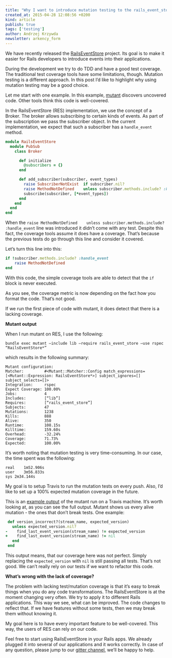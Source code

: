 ```yaml
---
title: "Why I want to introduce mutation testing to the rails_event_store gem"
created_at: 2015-04-28 12:08:56 +0200
kind: article
publish: true
tags: ['testing']
author: Andrzej Krzywda
newsletter: arkency_form
---
```


We have recently released the [RailsEventStore](https://github.com/arkency/rails_event_store) project. Its goal is to make it easier for Rails developers to introduce events into their applications.

During the development we try to do TDD and have a good test coverage. The traditional test coverage tools have some limitations, though. Mutation testing is a different approach. In this post I’d like to highlight why using mutation testing may be a good choice.

<!-- more -->

Let me start with one example. In this example, [mutant](https://github.com/mbj/mutant) discovers  uncovered code. Other tools think this code is well-covered.

In the RailsEventStore (RES) implementation, we use the concept of a Broker. The broker allows subscribing to certain kinds of events. As part of the subscription we pass the subscriber object. In the current implementation, we expect that such a subscriber has a `handle_event` method.

```ruby
module RailsEventStore
  module PubSub
    class Broker

      def initialize
        @subscribers = {}
      end

      def add_subscriber(subscriber, event_types)
        raise SubscriberNotExist  if subscriber.nil?
        raise MethodNotDefined    unless subscriber.methods.include? :handle_event
        subscribe(subscriber, [*event_types])
      end
    end
  end
end
```

When the `raise MethodNotDefined    unless subscriber.methods.include? :handle_event` line was introduced it didn’t come with any test. Despite this fact, the coverage tools assume it does have a coverage. That’s because the previous tests do go through this line and consider it covered.

Let’s turn this line into this:

```ruby
if !subscriber.methods.include? :handle_event
	raise MethodNotDefined
end
```

With this code, the simple coverage tools are able to detect that the `if` block is never executed.

As you see, the coverage metric is now depending on the fact how you format the code. That’s not good.

If we run the first piece of code with mutant, it does detect that there is a lacking coverage.

**Mutant output**

When I run mutant on RES, I use the following:

```
bundle exec mutant —include lib —require rails_event_store —use rspec “RailsEventStore*”
```

which results in the following summary:

```
Mutant configuration:
Matcher:         #<Mutant::Matcher::Config match_expressions=[<Mutant::Expression: RailsEventStore*>] subject_ignores=[] subject_selects=[]>
Integration:     rspec
Expect Coverage: 100.00%
Jobs:            4
Includes:        [“lib”]
Requires:        [“rails_event_store”]
Subjects:        47
Mutations:       1238
Kills:           888
Alive:           350
Runtime:         108.15s
Killtime:        159.60s
Overhead:        -32.24%
Coverage:        71.73%
Expected:        100.00%
```

It’s worth noting that mutation testing is very time-consuming. In our case, the time spent was the following:

```
real	1m52.906s
user	3m56.833s
sys	2m34.144s
```

My goal is to setup Travis to run the mutation tests on every push. Also, I’d like to set up a 100% expected mutation coverage in the future.

This is an [example output](https://travis-ci.org/arkency/rails_event_store/builds/60342041) of the mutant run on a Travis machine. It’s worth looking at, as you can see the full output. Mutant shows us every alive mutation - the ones that don’t break tests. One example:

```ruby
 def version_incorrect?(stream_name, expected_version)
   unless expected_version.nil?
-    find_last_event_version(stream_name) != expected_version
+    find_last_event_version(stream_name) != nil
   end
 end
```

This output means, that our coverage here was not perfect. Simply replacing the `expected_version` with `nil` is still passing all tests. That’s not good. We can’t really rely on our tests if we want to refactor this code. 

**What’s wrong with the lack of coverage?**

The problem with lacking test/mutation coverage is that it’s easy to break things when you do any code transformations. The RailsEventStore is at the moment changing very often. We try to apply it to different Rails applications. This way we see, what can be improved. The code changes to reflect that. If we have features without some tests, then we may break them without knowing it.

My goal here is to have every important feature to be well-covered. This way, the users of RES can rely on our code.

Feel free to start using RailsEventStore in your Rails apps. We already plugged it into several of our applications and it works correctly. In case of any question, please jump to our [gitter channel](https://gitter.im/arkency/rails_event_store), we’ll be happy to help.
